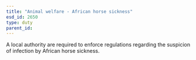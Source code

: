 ```yaml
---
title: "Animal welfare - African horse sickness"
esd_id: 2650
type: duty
parent_id:  
---
```


A local authority are required to enforce regulations regarding the suspicion of infection by African horse sickness.

